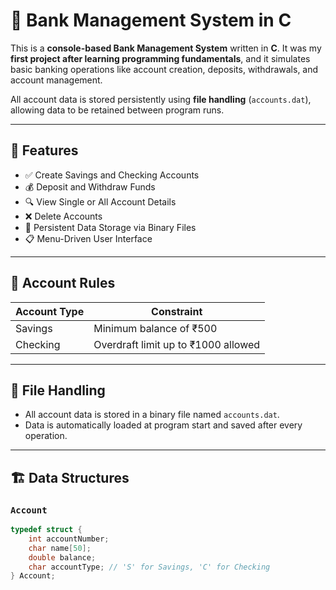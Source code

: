 # 💼 Bank Management System in C

This is a **console-based Bank Management System** written in **C**. It was my **first project after learning programming fundamentals**, and it simulates basic banking operations like account creation, deposits, withdrawals, and account management.

All account data is stored persistently using **file handling** (`accounts.dat`), allowing data to be retained between program runs.

---

## 📌 Features

- ✅ Create Savings and Checking Accounts  
- 💰 Deposit and Withdraw Funds  
- 🔍 View Single or All Account Details  
- ❌ Delete Accounts  
- 💾 Persistent Data Storage via Binary Files  
- 📋 Menu-Driven User Interface

---

## 🧠 Account Rules

| Account Type | Constraint                          |
|--------------|-------------------------------------|
| Savings      | Minimum balance of ₹500             |
| Checking     | Overdraft limit up to ₹1000 allowed |

---

## 📂 File Handling

- All account data is stored in a binary file named `accounts.dat`.
- Data is automatically loaded at program start and saved after every operation.

---

## 🏗️ Data Structures

### `Account`
```c
typedef struct {
    int accountNumber;
    char name[50];
    double balance;
    char accountType; // 'S' for Savings, 'C' for Checking
} Account;
